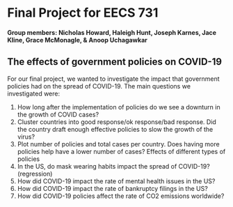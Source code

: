 # Final Project for EECS 731
#### Group members: Nicholas Howard, Haleigh Hunt, Joseph Karnes, Jace Kline, Grace McMonagle, & Anoop Uchagawkar

## The effects of government policies on COVID-19

For our final project, we wanted to investigate the impact that government policies had on the spread of COVID-19. The main questions we investigated were:

1. How long after the implementation of policies do we see a downturn in the growth of COVID cases? 
1. Cluster countries into good response/ok response/bad response. Did the country draft enough effective policies to slow the growth of the virus?
1. Plot number of policies and total cases per country. Does having more policies help have a lower number of cases? Effects of different types of policies 
1. In the US, do mask wearing habits impact the spread of COVID-19? (regression)
1. How did COVID-19 impact the rate of mental health issues in the US?
1. How did COVID-19 impact the rate of bankruptcy filings in the US?
1. How did COVID-19 policies affect the rate of CO2 emissions worldwide?
